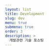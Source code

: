 ```yaml
---
layout: list
title: Development
slug: dev
menu: true
submenu: true
order: 3
description: >
  개발관련 기술 포스팅
---
```

